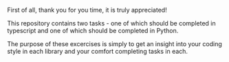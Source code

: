 First of all, thank you for you time, it is truly appreciated!

This repository contains two tasks - one of which should be completed in typescript and one of which should be completed in Python. 

The purpose of these excercises is simply to get an insight into your coding style in each library and your comfort completing tasks in each.


